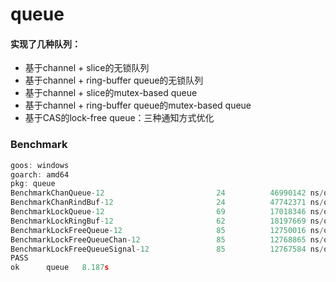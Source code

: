 # queue
#### 实现了几种队列：
* 基于channel + slice的无锁队列
* 基于channel + ring-buffer queue的无锁队列
* 基于channel + slice的mutex-based queue
* 基于channel + ring-buffer queue的mutex-based queue
* 基于CAS的lock-free queue：三种通知方式优化

### Benchmark
```go
goos: windows
goarch: amd64
pkg: queue
BenchmarkChanQueue-12                         24          46990142 ns/op
BenchmarkChanRindBuf-12                       24          47742371 ns/op
BenchmarkLockQueue-12                         69          17018346 ns/op
BenchmarkLockRingBuf-12                       62          18197669 ns/op
BenchmarkLockFreeQueue-12                     85          12750016 ns/op
BenchmarkLockFreeQueueChan-12                 85          12768865 ns/op
BenchmarkLockFreeQueueSignal-12               85          12767584 ns/op
PASS
ok      queue   8.187s
```